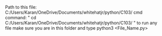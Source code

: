Path to this file: C:/Users/Karan/OneDrive/Documents/whitehatjr/python/C103/
cmd command: " cd C:/Users/Karan/OneDrive/Documents/whitehatjr/python/C103/ "
to run any file make sure you are in this folder and type python3 <File_Name.py>